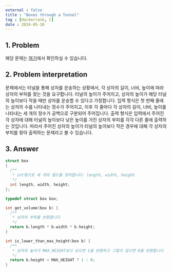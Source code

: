 ```yaml
---
external : false
title : "Boxes through a Tunnel"
tag : [Hackerrank, C]
date : 2024-05-10
---
```


## 1. Problem

해당 문제는 [여기](https://www.hackerrank.com/challenges/too-high-boxes/problem?isFullScreen=true)에서 확인하실 수 있습니다.

## 2. Problem interpretation

문제에서는 터널을 통해 상자를 운송하는 상황에서, 각 상자의 길이, 너비, 높이에 따라 상자의 부피를 찾는 것을 요구합니다. 터널의 높이가 주어지고, 상자의 높이가 해당 터널의 높이보다 작을 때만 상자를 운송할 수 있다고 가정합니다.
입력 형식은 첫 번째 줄에는 상자의 수를 나타내는 정수가 주어지고, 이후 각 줄마다 각 상자의 길이, 너비, 높이를 나타내는 세 개의 정수가 공백으로 구분되어 주어집니다.
출력 형식은 입력에서 주어진 각 상자에 대해 터널의 높이보다 낮은 높이를 가진 상자의 부피를 각각 다른 줄에 출력하는 것입니다.
따라서 주어진 상자의 높이가 터널의 높이보다 작은 경우에 대해 각 상자의 부피를 찾아 출력하는 문제라고 볼 수 있습니다.

## 3. Answer

```cpp
struct box
{
  /**
   * int형으로 세 개의 필드를 정의합니다: length, width, height
   */
  int length, width, height;
};

typedef struct box box;

int get_volume(box b) {
  /**
   * 상자의 부피를 반환합니다
   */
  return b.length * b.width * b.height;
}

int is_lower_than_max_height(box b) {
  /**
   * 상자의 높이가 MAX_HEIGHT보다 낮으면 1을 반환하고 그렇지 않으면 0을 반환합니다
   */
  return b.height < MAX_HEIGHT ? 1 : 0;
}
```

